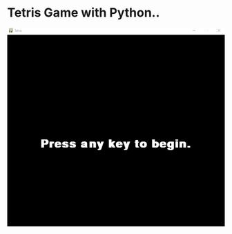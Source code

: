 # Tetris Game with Python..

![alt text](https://github.com/FollowSonik/Pythonization/blob/master/Tetris/Tetris.gif)
